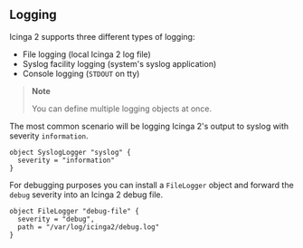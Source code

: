 ## <a id="logging"></a> Logging

Icinga 2 supports three different types of logging:

* File logging (local Icinga 2 log file)
* Syslog facility logging (system's syslog application)
* Console logging (`STDOUT` on tty)

> **Note**
>
> You can define multiple logging objects at once.

The most common scenario will be logging Icinga 2's output to
syslog with severity `information`.

    object SyslogLogger "syslog" {
      severity = "information"
    }

For debugging purposes you can install a `FileLogger` object
and forward the `debug` severity into an Icinga 2 debug file.

    object FileLogger "debug-file" {
      severity = "debug",
      path = "/var/log/icinga2/debug.log"
    }


